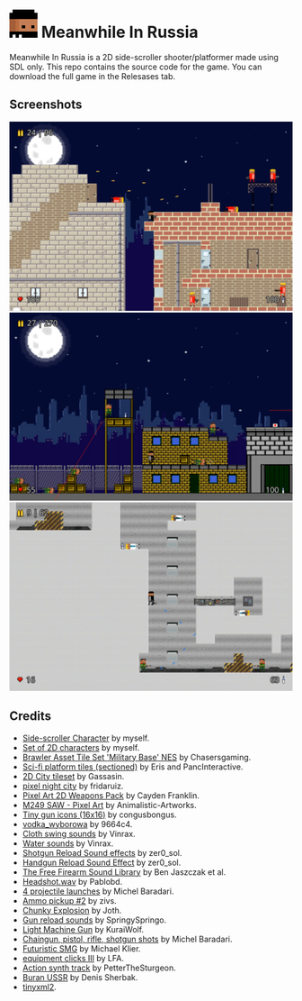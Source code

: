 # <img src="icon.png" width="50"/> Meanwhile In Russia
Meanwhile In Russia is a 2D side-scroller shooter/platformer made using SDL only. This repo contains the source code for the game. You can download the full game in the Relesases tab.

## Screenshots
<img src="screenshots/screenshot1.PNG" alt="screenshot1" width="800"/>
<img src="screenshots/screenshot2.PNG" alt="screenshot2" width="800"/>
<img src="screenshots/screenshot3.PNG" alt="screenshot3" width="800"/>


## Credits
- [Side-scroller Character](https://opengameart.org/content/side-scroller-character) by myself.
- [Set of 2D characters](https://opengameart.org/content/set-of-2d-characters) by myself.
- [Brawler Asset Tile Set 'Military Base' NES](https://opengameart.org/content/brawler-asset-tile-set-military-base-nes) by Chasersgaming.
- [Sci-fi platform tiles (sectioned)](https://opengameart.org/content/sci-fi-platform-tiles-sectioned) by Eris and PancInteractive.
- [2D City tileset](https://opengameart.org/content/2d-city-tileset) by Gassasin.
- [pixel night city](https://opengameart.org/content/pixel-night-city) by fridaruiz.
- [Pixel Art 2D Weapons Pack](https://opengameart.org/content/pixel-art-2d-weapons-pack) by Cayden Franklin.
- [M249 SAW - Pixel Art](https://www.deviantart.com/animalistic-artworks/art/M249-SAW-Pixel-Art-586562401) by Animalistic-Artworks.
- [Tiny gun icons (16x16)](https://opengameart.org/content/tiny-gun-icons-16x16) by congusbongus.
- [vodka_wyborowa](http://pixelartmaker.com/art/21ae4da0250f895) by 9664c4.
- [Cloth swing sounds](https://opengameart.org/content/cloth-swing-sounds) by Vinrax.
- [Water sounds](https://opengameart.org/content/water-sounds) by Vinrax.
- [Shotgun Reload Sound effects](https://opengameart.org/content/shotgun-reload-sound-effects) by zer0_sol.
- [Handgun Reload Sound Effect](https://opengameart.org/content/handgun-reload-sound-effect) by zer0_sol.
- [The Free Firearm Sound Library](https://opengameart.org/content/the-free-firearm-sound-library) by Ben Jaszczak et al.
- [Headshot.wav](https://freesound.org/people/Pablobd/sounds/511194/) by Pablobd.
- [4 projectile launches](https://opengameart.org/content/4-projectile-launches) by Michel Baradari.
- [Ammo pickup #2](https://freesound.org/people/zivs/sounds/433771/) by zivs.
- [Chunky Explosion](https://opengameart.org/content/chunky-explosion) by Joth.
- [Gun reload sounds](https://opengameart.org/content/gun-reload-sounds) by SpringySpringo.
- [Light Machine Gun](https://opengameart.org/content/light-machine-gun) by KuraiWolf.
- [Chaingun, pistol, rifle, shotgun shots](https://opengameart.org/content/chaingun-pistol-rifle-shotgun-shots) by Michel Baradari.
- [Futuristic SMG](https://opengameart.org/content/futuristic-smg) by Michael Klier.
- [equipment clicks III](https://opengameart.org/content/equipment-clicks-iii) by LFA.
- [Action synth track](https://opengameart.org/content/action-synth-track) by PetterTheSturgeon.
- [Buran USSR](https://www.dafont.com/es/buran-ussr.font) by Denis Sherbak.
- [tinyxml2](https://github.com/leethomason/tinyxml2).